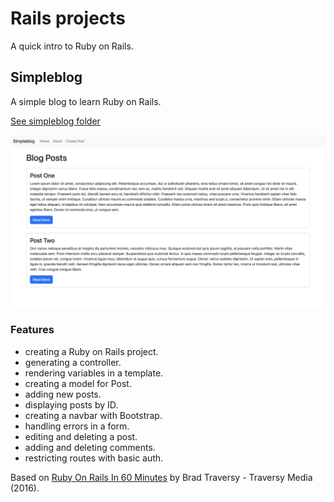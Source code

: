 # Rails projects

A quick intro to Ruby on Rails.

## Simpleblog

A simple blog to learn Ruby on Rails.

[See simpleblog folder](simpleblog)

<p align="center">
    <a href="simpleblog">
        <img src="simpleblog/screenshot.png">
    </a>
</p>

### Features

- creating a Ruby on Rails project.
- generating a controller.
- rendering variables in a template.
- creating a model for Post.
- adding new posts.
- displaying posts by ID.
- creating a navbar with Bootstrap.
- handling errors in a form.
- editing and deleting a post.
- adding and deleting comments.
- restricting routes with basic auth.

Based on [Ruby On Rails In 60 Minutes](https://www.youtube.com/watch?v=pPy0GQJLZUM) by Brad Traversy - Traversy Media (2016).
